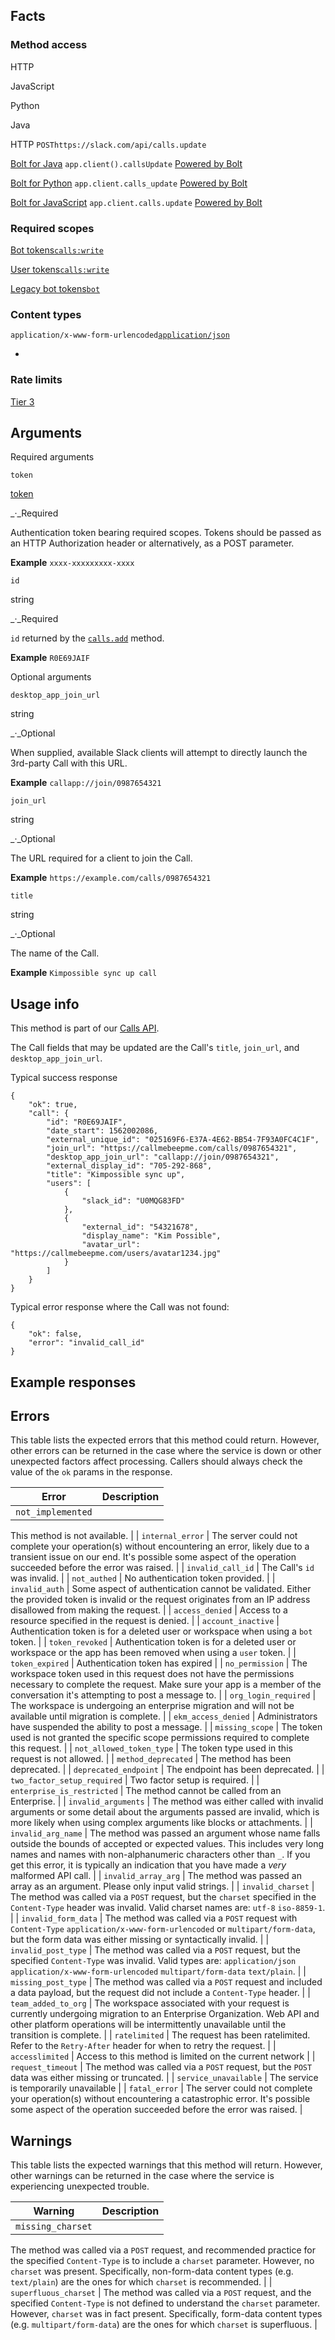 ## Facts

### Method access

HTTP

JavaScript

Python

Java

HTTP
`POSThttps://slack.com/api/calls.update`

[Bolt for Java](/tools/bolt)
`app.client().callsUpdate`
[Powered by Bolt](/tools/bolt)

[Bolt for Python](/tools/bolt)
`app.client.calls_update`
[Powered by Bolt](/tools/bolt)

[Bolt for JavaScript](/tools/bolt)
`app.client.calls.update`
[Powered by Bolt](/tools/bolt)

### Required scopes

[Bot tokens](/docs/token-types#granular_bot)[`calls:write`](/scopes/calls:write)

[User tokens](/docs/token-types#user)[`calls:write`](/scopes/calls:write)

[Legacy bot tokens](/docs/token-types#bot)[`bot`](/scopes/bot)

### Content types

`application/x-www-form-urlencoded`[`application/json`](/web#posting_json "Learn more about sending HTTP POST with JSON")

- 
### Rate limits
[Tier 3](/docs/rate-limits#tier_t3)

## Arguments

Required arguments

`token`

[token](/authentication/token-types)

_·_Required

Authentication token bearing required scopes. Tokens should be passed as an HTTP Authorization header or alternatively, as a POST parameter.

**Example**
`xxxx-xxxxxxxxx-xxxx`

`id`

string

_·_Required

`id` returned by the [`calls.add`](/methods/calls.add) method.

**Example**
`R0E69JAIF`

Optional arguments

`desktop_app_join_url`

string

_·_Optional

When supplied, available Slack clients will attempt to directly launch the 3rd-party Call with this URL.

**Example**
`callapp://join/0987654321`

`join_url`

string

_·_Optional

The URL required for a client to join the Call.

**Example**
`https://example.com/calls/0987654321`

`title`

string

_·_Optional

The name of the Call.

**Example**
`Kimpossible sync up call`

## Usage info

This method is part of our [Calls API](/apis/calls).

The Call fields that may be updated are the Call's `title`, `join_url`, and `desktop_app_join_url`.

Typical success response

```
{
	"ok": true,
	"call": {
		"id": "R0E69JAIF",
		"date_start": 1562002086,
		"external_unique_id": "025169F6-E37A-4E62-BB54-7F93A0FC4C1F",
		"join_url": "https://callmebeepme.com/calls/0987654321",
		"desktop_app_join_url": "callapp://join/0987654321",
		"external_display_id": "705-292-868",
		"title": "Kimpossible sync up",
		"users": [
			{
				"slack_id": "U0MQG83FD"
			},
			{
				"external_id": "54321678",
				"display_name": "Kim Possible",
				"avatar_url": "https://callmebeepme.com/users/avatar1234.jpg"
			}
		]
	}
}
```

Typical error response where the Call was not found:

```
{
	"ok": false,
	"error": "invalid_call_id"
}
```

## Example responses

## Errors

This table lists the expected errors that this method could return. However, other errors can be returned in the case where the service is down or other unexpected factors affect processing. Callers should always check the value of the `ok` params in the response.

| Error | Description |
| --- | --- |
| `not_implemented` | 
This method is not available.
 |
| `internal_error` | 
The server could not complete your operation(s) without encountering an error, likely due to a transient issue on our end. It's possible some aspect of the operation succeeded before the error was raised.
 |
| `invalid_call_id` | 
The Call's `id` was invalid.
 |
| `not_authed` | 
No authentication token provided.
 |
| `invalid_auth` | 
Some aspect of authentication cannot be validated. Either the provided token is invalid or the request originates from an IP address disallowed from making the request.
 |
| `access_denied` | 
Access to a resource specified in the request is denied.
 |
| `account_inactive` | 
Authentication token is for a deleted user or workspace when using a `bot` token.
 |
| `token_revoked` | 
Authentication token is for a deleted user or workspace or the app has been removed when using a `user` token.
 |
| `token_expired` | 
Authentication token has expired
 |
| `no_permission` | 
The workspace token used in this request does not have the permissions necessary to complete the request. Make sure your app is a member of the conversation it's attempting to post a message to.
 |
| `org_login_required` | 
The workspace is undergoing an enterprise migration and will not be available until migration is complete.
 |
| `ekm_access_denied` | 
Administrators have suspended the ability to post a message.
 |
| `missing_scope` | 
The token used is not granted the specific scope permissions required to complete this request.
 |
| `not_allowed_token_type` | 
The token type used in this request is not allowed.
 |
| `method_deprecated` | 
The method has been deprecated.
 |
| `deprecated_endpoint` | 
The endpoint has been deprecated.
 |
| `two_factor_setup_required` | 
Two factor setup is required.
 |
| `enterprise_is_restricted` | 
The method cannot be called from an Enterprise.
 |
| `invalid_arguments` | 
The method was either called with invalid arguments or some detail about the arguments passed are invalid, which is more likely when using complex arguments like blocks or attachments.
 |
| `invalid_arg_name` | 
The method was passed an argument whose name falls outside the bounds of accepted or expected values. This includes very long names and names with non-alphanumeric characters other than `_`. If you get this error, it is typically an indication that you have made a _very_ malformed API call.
 |
| `invalid_array_arg` | 
The method was passed an array as an argument. Please only input valid strings.
 |
| `invalid_charset` | 
The method was called via a `POST` request, but the `charset` specified in the `Content-Type` header was invalid. Valid charset names are: `utf-8` `iso-8859-1`.
 |
| `invalid_form_data` | 
The method was called via a `POST` request with `Content-Type` `application/x-www-form-urlencoded` or `multipart/form-data`, but the form data was either missing or syntactically invalid.
 |
| `invalid_post_type` | 
The method was called via a `POST` request, but the specified `Content-Type` was invalid. Valid types are: `application/json` `application/x-www-form-urlencoded` `multipart/form-data` `text/plain`.
 |
| `missing_post_type` | 
The method was called via a `POST` request and included a data payload, but the request did not include a `Content-Type` header.
 |
| `team_added_to_org` | 
The workspace associated with your request is currently undergoing migration to an Enterprise Organization. Web API and other platform operations will be intermittently unavailable until the transition is complete.
 |
| `ratelimited` | 
The request has been ratelimited. Refer to the `Retry-After` header for when to retry the request.
 |
| `accesslimited` | 
Access to this method is limited on the current network
 |
| `request_timeout` | 
The method was called via a `POST` request, but the `POST` data was either missing or truncated.
 |
| `service_unavailable` | 
The service is temporarily unavailable
 |
| `fatal_error` | 
The server could not complete your operation(s) without encountering a catastrophic error. It's possible some aspect of the operation succeeded before the error was raised.
 |

## Warnings

This table lists the expected warnings that this method will return. However, other warnings can be returned in the case where the service is experiencing unexpected trouble.

| Warning | Description |
| --- | --- |
| `missing_charset` | 
The method was called via a `POST` request, and recommended practice for the specified `Content-Type` is to include a `charset` parameter. However, no `charset` was present. Specifically, non-form-data content types (e.g. `text/plain`) are the ones for which `charset` is recommended.
 |
| `superfluous_charset` | 
The method was called via a `POST` request, and the specified `Content-Type` is not defined to understand the `charset` parameter. However, `charset` was in fact present. Specifically, form-data content types (e.g. `multipart/form-data`) are the ones for which `charset` is superfluous.
 |

